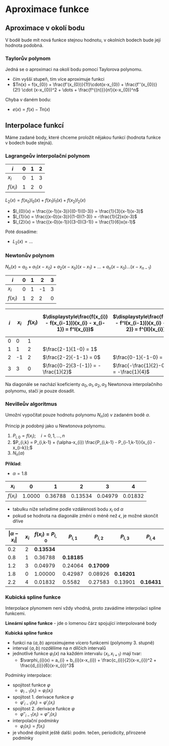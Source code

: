 # Aproximace funkce

## Aproximace v okolí bodu

V bodě bude mít nová funkce stejnou hodnotu, v okolních bodech bude její hodnota podobná.

### Taylorův polynom

Jedná se o aproximaci na okolí bodu pomocí Taylorova polynomu.
- čím vyšší stupeň, tím více aproximuje funkci
- $Tn(x) = f(x_{0}) + \frac{f'(x_{0})}{1!}\cdot(x-x_{0}) + \frac{f''(x_{0})}{2!} \cdot (x-x_{0})^2 + \dots + \frac{f^{(n)}}{n!}(x-x_{0})^n$

Chyba v daném bodu:
- $e(x) = f(x) - Tn(x)$
## Interpolace funkcí

Máme zadané body, které chceme proložit nějakou funkcí (hodnota funkce v bodech bude stejná).

### Lagrangeův interpolační polynom

| $i$        | 0   | 1   | 2   |
| ---------- | --- | --- | --- |
| $x_{i}$    | 0   | 1   | 3   |
| $f(x_{i})$ | 1   | 2   | 0   |

$L_{2}(x) = f(x_{0})l_{0}(x) + f(x_{1})l_{1}(x) + f(x_{2})l_{2}(x)$
- $l_{0}(x) = \frac{(x-1)(x-3)}{(0-1)(0-3)} = \frac{1}{3}(x-1)(x-3)$
- $l_{1}(x) = \frac{(x-0)(x-3)}{(1-0)(1-3)} = -\frac{1}{2}x(x-3)$
- $l_{2}(x) = \frac{(x-0)(x-1)}{(3-0)(3-1)} = \frac{1}{6}x(x-1)$

Poté dosadíme:
- $L_{2}(x) = \dots$

### Newtonův polynom

$N_{n}(x) = a_{0} + a_{1}(x-x_{0}) + a_{2}(x-x_{0})(x-x_{1}) + \dots + a_{n}(x-x_{0})\dots (x-x_{n-1})$

| $i$        | 0   | 1   | 2   | 3   |
| ---------- | --- | --- | --- | --- |
| $x_{i}$    | 0   | 1   | -1  | 3   |
| $f(x_{i})$ | 1   | 2   | 2   | 0   |

| $i$ | $x_{i}$ | $f(x_{i})$ | $\displaystyle\frac{f(x_{i}) - f(x_{i-1})}{x_{i} - x_{i-1}} = f^I(x_{i})$ | $\displaystyle\frac{f^I(x_{i}) - f^I(x_{i-1})}{x_{i} - x_{i-2}} = f^{II}(x_{i})$ | $\displaystyle\frac{f^{II}(x_{i}) - f^{II}(x_{i-1})}{x_{i} - x_{i-3}} = f^{III}(x_{i})$ |
| --- | ------- | ---------- | ------------------------------------------------------------------------- | -------------------------------------------------------------------------------- | --------------------------------------------------------------------------------------- |
| 0   | 0       | 1          |                                                                           |                                                                                  |                                                                                         |
| 1   | 1       | 2          | $\frac{2-1}{1-0} = 1$                                                     |                                                                                  |                                                                                         |
| 2   | -1      | 2          | $\frac{2-2}{-1-1} = 0$                                                    | $\frac{0-1}{-1-0} = 1$                                                           |                                                                                         |
| 3   | 3       | 0          | $\frac{0-2}{3-(-1)} = -\frac{1}{2}$                                       | $\frac{-\frac{1}{2}-0}{3-1} = -\frac{1}{4}$                                      | $\frac{-\frac{1}{4}-1}{3-0} = -\frac{5}{12}$                                            |

Na diagonále se nachází koeficienty $a_{0}, a_{1}, a_{2}, a_{3}$ Newtonova interpolačního polynomu, stačí je pouze dosadit.

### Nevilleův algoritmus

Umožní vypočítat pouze hodnotu polynomu $N_{n}(\alpha)$ v zadaném bodě $\alpha$.

Princip je podobný jako u Newtonova polynomu.
1. $P_{i,0} = f(x_{i}); \quad i =0, 1, \dots, n$
2. $P_{i,k} = P_{i,k-1} + (\alpha-x_{i}) \frac{P_{i,k-1} - P_{i-1,k-1}}{x_{i} - x_{i-k}};$
3. $N_{n}(\alpha)$

**Příklad**:
- $\alpha = 1.8$

| $x_{i}$    | 0      | 1       | 2       | 3       | 4       |
| ---------- | ------ | ------- | ------- | ------- | ------- |
| $f(x_{i})$ | 1.0000 | 0.36788 | 0.13534 | 0.04979 | 0.01832 |
- tabulku níže seřadíme podle vzdálenosti bodu $x_{i}$ od $\alpha$
- pokud se hodnota na diagonále změní o méně než $\epsilon$, je možné skončit dříve

| $\vert\alpha-x_{i}\vert$ | $x_i$ | $f(x_{i}) = P_{i,0}$ | $P_{i,1}$   | $P_{i,2}$   | $P_{i,3}$   | $P_{i,4}$   |
| ------------------------ | ----- | -------------------- | ----------- | ----------- | ----------- | ----------- |
| 0.2                      | 2     | **0.13534**          |             |             |             |             |
| 0.8                      | 1     | 0.36788              | **0.18185** |             |             |             |
| 1.2                      | 3     | 0.04979              | 0.24064     | **0.17009** |             |             |
| 1.8                      | 0     | 1.00000              | 0.42987     | 0.08926     | **0.16201** |             |
| 2.2                      | 4     | 0.01832              | 0.5582      | 0.27583     | 0.13901     | **0.16431** |

### Kubická spline funkce

Interpolace plynomem není vždy vhodná, proto zavádíme interpolaci spline funkcemi.

**Lineární spline funkce** - jde o lomenou čárz spojující interpolované body

**Kubická spline funkce**
- funkci na $\langle a,b\rangle$ aproximujeme vícero funkcemi (polynomy 3. stupně)
- interval $\langle a,b\rangle$ rozdělíme na $n$ dílčích intervalů
- jednotlivé funkce $\varphi_{i}(x)$ na každém intervalu $\langle x_{i},x_{i+1}\rangle$ mají tvar:
	- $\varphi_{i}(x) = a_{i} + b_{i}(x-x_{i}) + \frac{c_{i}}{2}(x-x_{i})^2 + \frac{d_{i}}{6}(x-x_{i})^3$

Podmínky interpolace:
- spojitost funkce $\varphi$
	- $\varphi_{i-1}(x_{i}) = \varphi_{i}(x_{i})$
- spojitost 1. derivace funkce $\varphi$
	- $\varphi'_{i-1}(x_{i}) = \varphi'_{i}(x_{i})$
- spojitost 2. derivace funkce $\varphi$
	- $\varphi''_{i-1}(x_{i}) = \varphi''_{i}(x_{i})$
- interpolační podmínky
	- $\varphi_{i}(x_{i}) = f(x_{i})$
- je vhodné doplnit ještě další: podm. tečen, periodicity, přirozené podmínky
